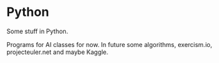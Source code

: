 # Python

Some stuff in Python. 

Programs for AI classes for now. In future some algorithms, exercism.io, projecteuler.net and maybe Kaggle.
